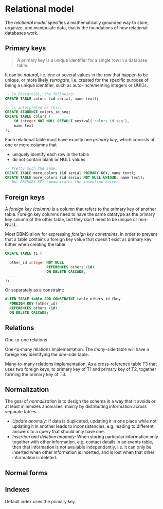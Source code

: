 
# Relational model

The _relational model_ specifies a mathematically grounded way to store, organize, and manipulate data, that is the foundations of how relational databases work.

## Primary keys

>  A primary key is a unique identifier for a single row in a database table.

It can be _natural_, i.e. one or several values in the row that happen to be unique, or more likely _surrogate_, i.e. created for the specific purpose of being a unique identifier, such as auto-incrementing integers or UUIDs.

```sql
-- In PostgreSQL, the following:
CREATE TABLE colors (id serial, name text);

-- is interpreted as this:
CREATE SEQUENCE colors_id_seq;
CREATE TABLE colors (
    id integer NOT NULL DEFAULT nextval('colors_id_seq'),
    name text
);
```

Each relational table must have exactly one _primary key_, which consists of one or more columns that
* uniquely identify each row in the table
* do not contain blank or NULL values

```sql
-- Pretty much the same:
CREATE TABLE more_colors (id serial PRIMARY KEY, name text);
CREATE TABLE more_colors (id serial NOT NULL UNIQUE, name text);
-- But PRIMARY KEY communicates the intention better.
```

## Foreign keys

A _foreign key (column)_ is a column that refers to the primary key of another table. Foreign key columns need to have the same datatype as the primary key column of the other table, but they don't need to be unique or non-NULL.

Most DBMS allow for expressing _foreign key constraints_, in order to prevent that a table contains a foreign key value that doesn't exist as primary key. Either when creating the table:

```sql
CREATE TABLE t1 (
  ...
  other_id integer NOT NULL
                   REFERENCES others (id)
                   ON DELETE CASCADE,
  ...
);
```

Or separately as a constraint:
```sql
ALTER TABLE table ADD CONSTRAINT table_others_id_fkey
  FOREIGN KEY (other_id)
  REFERENCES others (id)
  ON DELETE CASCADE;
```

## Relations

One-to-one relations

One-to-many relations
Implementation: The _many_-side table will have a foreign key identifying the _one_-side table.

Many-to-many relations
Implementation: As a cross-reference table T3 that uses two foreign keys, to primary key of T1 and primary key of T2, together forming the primary key of T3.

## Normalization

The goal of _normalization_ is to design the schema in a way that it avoids or at least minimizes anomalies, mainly by distributing information across separate tables.

* _Update anomaly:_ If data is duplicated, updating it in one place while not updating it in another leads to inconsistencies, e.g. leading to different answers to a query that should only have one.
* _Insertion and deletion anomaly:_ When storing particular information only together with other information, e.g. contact details in an events table, then that information is not available independently, i.e. it can only be inserted when other information is inserted, and is lost when that other information is deleted.    

## Normal forms

## Indexes

Default index uses the primary key.
